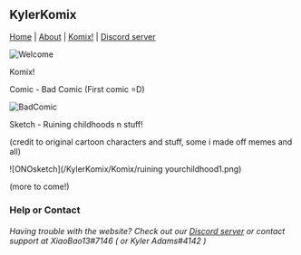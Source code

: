 ## KylerKomix

[Home](https://xiaobao13.github.io/KylerKomix) | [About](https://xiaobao13.github.io/KylerKomix/About) | [Komix!](https://xiaobao13.github.io/KylerKomix/Komix) | [Discord server](https://discord.gg/mgbny6Ebg4)
   
   
   
   ![Welcome](/KylerKomix/Komix/welcome1.png)
   
   
   
   Komix!
   
   
   
   Comic - Bad Comic (First comic =D)
   
   ![BadComic](/KylerKomix/Komix/BadComic1.png)
   
   
   Sketch - Ruining childhoods n stuff!
   
   (credit to original cartoon characters and stuff, some i made off memes and all)
   
   ![ONOsketch](/KylerKomix/Komix/ruining yourchildhood1.png)
   
   
   
   
  (more to come!) 
   
   
 
   
   
   

### Help or Contact

###### Having trouble with the website? Check out our [Discord server](https://discord.gg/mgbny6Ebg4) or contact support at XiaoBao13#7146 ( or Kyler Adams#4142 )
